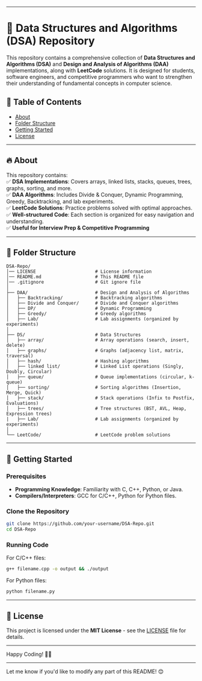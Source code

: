
---

# 🚀 Data Structures and Algorithms (DSA) Repository  

This repository contains a comprehensive collection of **Data Structures and Algorithms (DSA)** and **Design and Analysis of Algorithms (DAA)** implementations, along with **LeetCode** solutions. It is designed for students, software engineers, and competitive programmers who want to strengthen their understanding of fundamental concepts in computer science.

## 📌 Table of Contents  
- [About](#about)  
- [Folder Structure](#folder-structure)  
- [Getting Started](#getting-started)  
- [License](#license)  

---

## 🔥 About  

This repository contains:  
✅ **DSA Implementations**: Covers arrays, linked lists, stacks, queues, trees, graphs, sorting, and more.  
✅ **DAA Algorithms**: Includes Divide & Conquer, Dynamic Programming, Greedy, Backtracking, and lab experiments.  
✅ **LeetCode Solutions**: Practice problems solved with optimal approaches.  
✅ **Well-structured Code**: Each section is organized for easy navigation and understanding.  
✅ **Useful for Interview Prep & Competitive Programming**  

---

## 📂 Folder Structure  

```
DSA-Repo/
│── LICENSE                      # License information
│── README.md                    # This README file
│── .gitignore                   # Git ignore file
│
├── DAA/                         # Design and Analysis of Algorithms
│   ├── Backtracking/            # Backtracking algorithms
│   ├── Divide and Conquer/      # Divide and Conquer algorithms
│   ├── DP/                      # Dynamic Programming
│   ├── Greedy/                  # Greedy algorithms
│   ├── Lab/                     # Lab assignments (organized by experiments)
│
├── DS/                          # Data Structures
│   ├── array/                   # Array operations (search, insert, delete)
│   ├── graphs/                  # Graphs (adjacency list, matrix, traversal)
│   ├── hash/                    # Hashing algorithms
│   ├── linked list/             # Linked List operations (Singly, Doubly, Circular)
│   ├── queue/                   # Queue implementations (circular, k-queue)
│   ├── sorting/                 # Sorting algorithms (Insertion, Merge, Quick)
│   ├── stack/                   # Stack operations (Infix to Postfix, Evaluations)
│   ├── trees/                   # Tree structures (BST, AVL, Heap, Expression trees)
|   ├── Lab/                     # Lab assignments (organized by experiments)
│
└── LeetCode/                    # LeetCode problem solutions
```

---

## 🚀 Getting Started  

### Prerequisites  
- **Programming Knowledge**: Familiarity with C, C++, Python, or Java.  
- **Compilers/Interpreters**: GCC for C/C++, Python for Python files.  

### Clone the Repository  
```sh
git clone https://github.com/your-username/DSA-Repo.git
cd DSA-Repo
```

### Running Code  
For C/C++ files:  
```sh
g++ filename.cpp -o output && ./output
```
For Python files:  
```sh
python filename.py
```

---

## 📜 License  

This project is licensed under the **MIT License** - see the [LICENSE](LICENSE) file for details.  

---

Happy Coding! 🚀💡  

---

Let me know if you'd like to modify any part of this README! 😊